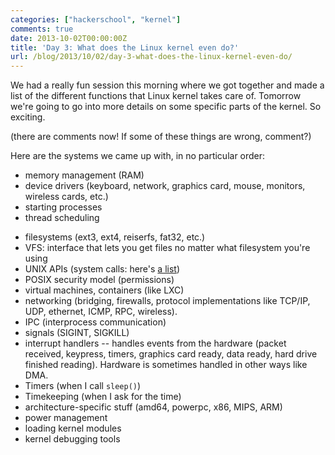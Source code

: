 ```yaml
---
categories: ["hackerschool", "kernel"]
comments: true
date: 2013-10-02T00:00:00Z
title: 'Day 3: What does the Linux kernel even do?'
url: /blog/2013/10/02/day-3-what-does-the-linux-kernel-even-do/
---
```


We had a really fun session this morning where we got together and made
a list of the different functions that Linux kernel takes care of.
Tomorrow we're going to go into more details on some specific parts of
the kernel. So exciting.

(there are comments now! If some of these things are wrong, comment?)

Here are the systems we came up with, in no particular order:

* memory management (RAM)
* device drivers (keyboard, network, graphics card, mouse, monitors,
  wireless cards, etc.)
* starting processes
* thread scheduling
<!--more-->
* filesystems (ext3, ext4, reiserfs, fat32, etc.)
* VFS: interface that lets you get files no matter what filesystem
  you're using
* UNIX APIs (system calls: here's [a list](http://asm.sourceforge.net/syscall.html))
* POSIX security model (permissions)
* virtual machines, containers (like LXC)
* networking (bridging, firewalls, protocol implementations like TCP/IP,
  UDP, ethernet, ICMP, RPC, wireless).
* IPC (interprocess communication)
* signals (SIGINT, SIGKILL)
* interrupt handlers -- handles events from the hardware (packet
  received, keypress, timers, graphics card ready, data ready, hard
  drive finished reading). Hardware is sometimes handled in other ways
  like DMA.
* Timers (when I call `sleep()`)
* Timekeeping (when I ask for the time)
* architecture-specific stuff (amd64, powerpc, x86, MIPS, ARM)
* power management
* loading kernel modules
* kernel debugging tools



